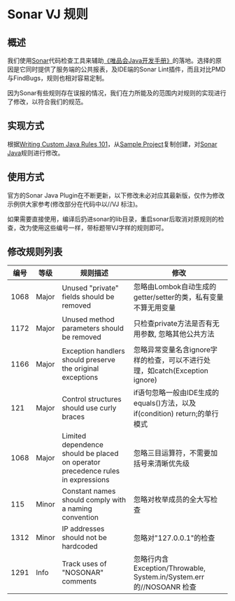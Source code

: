 # Sonar VJ 规则

## 概述

我们使用[Sonar](https://www.sonarqube.org/)代码检查工具来辅助[《唯品会Java开发手册》](https://vipshop.github.io/vjtools/#/standard/)的落地。选择的原因是它同时提供了服务端的公共报表，及IDE端的Sonar Lint插件，而且对比PMD与FindBugs，规则也相对容易定制。

因为Sonar有些规则存在误报的情况，我们在力所能及的范围内对规则的实现进行了修改，以符合我们的规范。

## 实现方式

根据[Writing Custom Java Rules 101](https://docs.sonarqube.org/display/PLUG/Writing+Custom+Java+Rules+101)，从[Sample Project](https://github.com/SonarSource/sonar-custom-rules-examples/tree/master/java-custom-rules)复制创建，对[Sonar Java](https://github.com/SonarSource/sonar-java/tree/master/java-checks/src/main/java/org/sonar/java/checks)规则进行修改。


## 使用方式

官方的Sonar Java Plugin在不断更新，以下修改未必对应其最新版，仅作为修改示例供大家参考(修改部分在代码中以//VJ 标注)。 

如果需要直接使用，编译后扔进sonar的lib目录，重启sonar后取消对原规则的检查，改为使用这些编号一样，带标题带VJ字样的规则即可。

## 修改规则列表

| 编号 | 等级 | 规则描述 | 修改 |
| -------- | -------- |-------- | -------- |
| 1068| Major | Unused "private" fields should be removed | 忽略由Lombok自动生成的getter/setter的类，私有变量不算无用变量 |
| 1172| Major | Unused method parameters should be removed | 只检查private方法是否有无用参数, 忽略其他公共方法 |
| 1166| Major | Exception handlers should preserve the original exceptions | 忽略异常变量名含ignore字样的检查，可以不进行处理，如catch(Exception ignore) |
| 121| Major | Control structures should use curly braces | if语句忽略一般由IDE生成的equals()方法，以及if(condition) return;的单行模式|
| 1068| Major |Limited dependence should be placed on operator precedence rules in expressions| 忽略三目运算符，不需要加括号来清晰优先级 |
| 115| Minor| Constant names should comply with a naming convention| 忽略对枚举成员的全大写检查 |
| 1312| Minor| IP addresses should not be hardcoded | 忽略对"127.0.0.1"的检查 |
| 1291| Info | Track uses of "NOSONAR" comments| 忽略行内含 Exception/Throwable, System.in/System.err的//NOSOANR 检查  |

